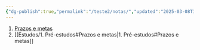 ```yaml
---
{"dg-publish":true,"permalink":"/teste2/notas/","updated":"2025-03-08T11:25:45.527-03:00"}
---
```


1. [Prazos e metas](/estudos/1.%20Pré-estudos.md#Prazos%20e%20Metas)
2. [[Estudos/1. Pré-estudos#Prazos e metas\|1. Pré-estudos#Prazos e metas]]
